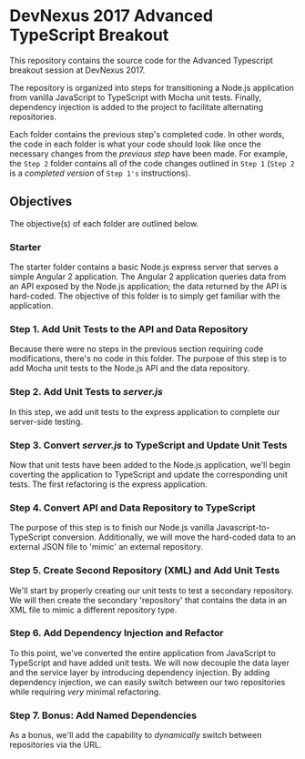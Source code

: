 # DevNexus 2017 Advanced TypeScript Breakout
This repository contains the source code for the Advanced Typescript breakout session at DevNexus 2017.

The repository is organized into steps for transitioning a Node.js application from vanilla JavaScript to TypeScript with Mocha unit tests.  Finally, dependency injection is added to the project to facilitate alternating repositories.  

Each folder contains the previous step's completed code.  In other words, the code in each folder is what your code should look like once the necessary changes from the _previous step_ have been made.  For example, the `Step 2` folder contains all of the code changes outlined in `Step 1` (`Step 2` is a _completed version_ of `Step 1's` instructions).

## Objectives
The objective(s) of each folder are outlined below.

### Starter
The starter folder contains a basic Node.js express server that serves a simple Angular 2 application. The Angular 2 application queries data from an API exposed by the Node.js application; the data returned by the API is hard-coded.  The objective of this folder is to simply get familiar with the application.

### Step 1. Add Unit Tests to the API and Data Repository
Because there were no steps in the previous section requiring code modifications, there's no code in this folder.  The purpose of this step is to add Mocha unit tests to the Node.js API and the data repository.

### Step 2. Add Unit Tests to _server.js_
In this step, we add unit tests to the express application to complete our server-side testing.

### Step 3. Convert _server.js_ to TypeScript and Update Unit Tests
Now that unit tests have been added to the Node.js application, we'll begin coverting the application to TypeScript and update the corresponding unit tests.  The first refactoring is the express application.

### Step 4. Convert API and Data Repository to TypeScript
The purpose of this step is to finish our Node.js vanilla Javascript-to-TypeScript conversion.  Additionally, we will move the hard-coded data to an external JSON file to 'mimic' an external repository.

### Step 5. Create Second Repository (XML) and Add Unit Tests
We'll start by properly creating our unit tests to test a secondary repository.  We will then create the secondary 'repository' that contains the data in an XML file to mimic a different repository type.  

### Step 6. Add Dependency Injection and Refactor
To this point, we've converted the entire application from JavaScript to TypeScript and have added unit tests.  We will now decouple the data layer and the service layer by introducing dependency injection.  By adding dependency injection, we can easily switch between our two repositories while requiring _very_ minimal refactoring.

### Step 7. Bonus: Add Named Dependencies
As a bonus, we'll add the capability to _dynamically_ switch between repositories via the URL.
